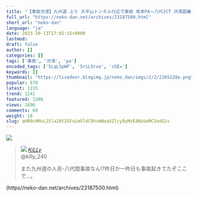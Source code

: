 ```yaml
---
title: "【事故渋滞】九州道 上り 大平山トンネル付近で事故 坂本PA〜八代JCT 渋滞距離 4.0km "
full_url: "https://neko-dan.net/archives/23187500.html"
short_url: "neko-dan"
language: "ja"
date: 2023-10-13T17:02:15+0900
lastmod: 
draft: false
author: []
categories: []
tags: ['事故', '渋滞', 'pa']
encoded_tags: ['5LqL5pWF', '5riL5rue', 'cGE=']
keywords: []
thumbnail: "https://livedoor.blogimg.jp/neko_dan/imgs/2/2/2265228e.png"
popular: 670
latest: 1215
trend: 1241
featured: 1308
views: 1696
comments: 60
weight: 18
slug: aHR0cHMvL25la28tZGFuLm5ldC9hcmNoaXZlcy8yMzE4NzUwMC5odG1s
---
```


![](https://livedoor.blogimg.jp/neko_dan/imgs/2/2/2265228e.png)

<blockquote id='twibodyRDUsu4uZSw'> <p> <img src='https//livedoor.blogimg.jp/neko_dan/imgs/9/8/98cde295.jpg'> <a href='https//twitter.com/killy_240/status/1712739986104307825' target='_blank'>𝐾𝑖𝐿𝐿𝑦 </a><br> @killy_240 </p> <p id='twitextRDUsu4uZSw'> また九州道の人吉-八代間事故なん!?昨日か一昨日も事故起きてたぞここで…。 </p> <p> <a href='https//twitter.com/killy_240/status/1712739986104307825' target='_blank'></a> </p> </blockquote> 

(https//neko-dan.net/archives/23187500.html)
